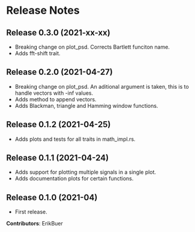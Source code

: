 # Release Notes

## Release 0.3.0 (2021-xx-xx)

- Breaking change on plot_psd. Corrects Bartlett funciton name.
- Adds fft-shift trait.

## Release 0.2.0 (2021-04-27)

- Breaking change on plot_psd. An aditional argument is taken, this is to handle vectors with -inf values.
- Adds method to append vectors.
- Adds Blackman, triangle and Hamming window functions.

## Release 0.1.2 (2021-04-25)

- Adds plots and tests for all traits in math_impl.rs.

## Release 0.1.1 (2021-04-24)

- Adds support for plotting multiple signals in a single plot.
- Adds documentation plots for certain functions.

## Release 0.1.0 (2021-04)

- First release.

**Contributors**: ErikBuer
